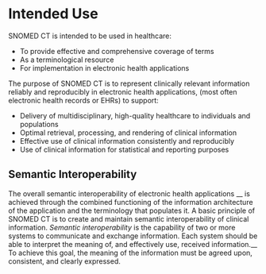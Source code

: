 # Intended Use

SNOMED CT is intended to be used in healthcare:

  * To provide effective and comprehensive coverage of terms
  * As a terminological resource
  * For implementation in electronic health applications

The purpose of SNOMED CT is to represent clinically relevant information reliably and reproducibly in electronic health applications, (most often electronic health records or EHRs) to support:

  * Delivery of multidisciplinary, high-quality healthcare to individuals and populations 
  * Optimal retrieval, processing, and rendering of clinical information
  * Effective use of clinical information consistently and reproducibly
  * Use of clinical information for statistical and reporting purposes

  

## Semantic Interoperability

The overall semantic interoperability of electronic health applications __ is achieved through the combined functioning of the information architecture of the application and the terminology that populates it. A basic principle of SNOMED CT is to create and maintain semantic interoperability of clinical information.  _Semantic interoperability_ is the capability of two or more systems to communicate and exchange information. Each system should be able to interpret the meaning of, and effectively use, received information.__ To achieve this goal, the meaning of the information must be agreed upon, consistent, and clearly expressed.

  

  

  

